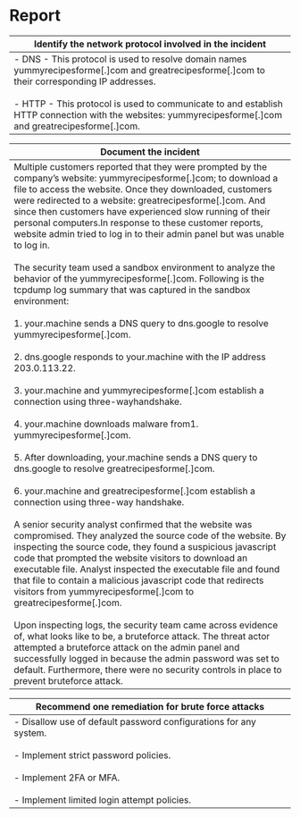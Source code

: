 # Report

| Identify the network protocol involved in the incident                                                                                                                                                                                                                                                            |
| ----------------------------------------------------------------------------------------------------------------------------------------------------------------------------------------------------------------------------------------------------------------------------------------------------------------- |
| - DNS - This protocol is used to resolve domain names yummyrecipesforme[.]com and greatrecipesforme[.]com to their corresponding IP addresses. <br>    <br>- HTTP - This protocol is used to communicate to and establish HTTP connection with the websites: yummyrecipesforme[.]com and greatrecipesforme[.]com. |


| Document the incident                                                                                                                                                                                                                                                                                                                                                                                                                                                                                                                                                                                                                                                                                                                                                                                                                                                                                                                                                                                                                                                                                                                                                                                                                                                                                                                                                                                                                                                                                                                                                                                                                                                                                                                                                                                                                                                                                                                                                                                                                               |
| --------------------------------------------------------------------------------------------------------------------------------------------------------------------------------------------------------------------------------------------------------------------------------------------------------------------------------------------------------------------------------------------------------------------------------------------------------------------------------------------------------------------------------------------------------------------------------------------------------------------------------------------------------------------------------------------------------------------------------------------------------------------------------------------------------------------------------------------------------------------------------------------------------------------------------------------------------------------------------------------------------------------------------------------------------------------------------------------------------------------------------------------------------------------------------------------------------------------------------------------------------------------------------------------------------------------------------------------------------------------------------------------------------------------------------------------------------------------------------------------------------------------------------------------------------------------------------------------------------------------------------------------------------------------------------------------------------------------------------------------------------------------------------------------------------------------------------------------------------------------------------------------------------------------------------------------------------------------------------------------------------------------------------------------------- |
| Multiple customers reported that they were prompted by the company’s website: yummyrecipesforme[.]com; to download a file to access the website. Once they downloaded, customers were redirected to a website: greatrecipesforme[.]com. And since then customers have experienced slow running of their personal computers.In response to these customer reports, website admin tried to log in to their admin panel but was unable to log in.<br><br>The security team used a sandbox environment to analyze the behavior of the yummyrecipesforme[.]com. Following is the tcpdump log summary that was captured in the sandbox environment:<br><br>1. your.machine sends a DNS query to dns.google to resolve yummyrecipesforme[.]com.<br>    <br>2. dns.google responds to your.machine with the IP address 203.0.113.22.<br>    <br>3. your.machine and yummyrecipesforme[.]com establish a connection using three-wayhandshake.<br><br>4. your.machine downloads malware from1. yummyrecipesforme[.]com.<br>    <br>5. After downloading, your.machine sends a DNS query to dns.google to resolve greatrecipesforme[.]com.<br>    <br>6. your.machine and greatrecipesforme[.]com establish a connection using three-way handshake.<br><br>A senior security analyst confirmed that the website was compromised. They analyzed the source code of the website. By inspecting the source code, they found a suspicious javascript code that prompted the website visitors to download an executable file. Analyst inspected the executable file and found that file to contain a malicious javascript code that redirects visitors from yummyrecipesforme[.]com to greatrecipesforme[.]com.<br><br>Upon inspecting logs, the security team came across evidence of, what looks like to be, a bruteforce attack. The threat actor attempted a bruteforce attack on the admin panel and successfully logged in because the admin password was set to default. Furthermore, there were no security controls in place to prevent bruteforce attack. |

| Recommend one remediation for brute force attacks                                                                                                                                                            |
| ------------------------------------------------------------------------------------------------------------------------------------------------------------------------------------------------------------ |
| - Disallow use of default password configurations for any system.<br>    <br>- Implement strict password policies.<br>    <br>- Implement 2FA or MFA.<br>    <br>- Implement limited login attempt policies. |
